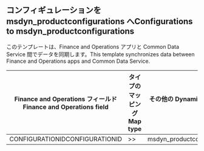 ## <a name="configurations-to-msdyn_productconfigurations"></a><span data-ttu-id="25286-101">コンフィギュレーションを msdyn_productconfigurations へ</span><span class="sxs-lookup"><span data-stu-id="25286-101">Configurations to msdyn_productconfigurations</span></span>

<span data-ttu-id="25286-102">このテンプレートは、Finance and Operations アプリと Common Data Service 間でデータを同期します。</span><span class="sxs-lookup"><span data-stu-id="25286-102">This template synchronizes data between Finance and Operations apps and Common Data Service.</span></span>

<span data-ttu-id="25286-103">Finance and Operations フィールド</span><span class="sxs-lookup"><span data-stu-id="25286-103">Finance and Operations field</span></span> | <span data-ttu-id="25286-104">タイプのマッピング</span><span class="sxs-lookup"><span data-stu-id="25286-104">Map type</span></span> | <span data-ttu-id="25286-105">その他の Dynamics 365 フィールド</span><span class="sxs-lookup"><span data-stu-id="25286-105">Other Dynamics 365 field</span></span> | <span data-ttu-id="25286-106">既定値</span><span class="sxs-lookup"><span data-stu-id="25286-106">Default value</span></span>
---|---|---|---
<span data-ttu-id="25286-107">CONFIGURATIONID</span><span class="sxs-lookup"><span data-stu-id="25286-107">CONFIGURATIONID</span></span> | >> | <span data-ttu-id="25286-108">msdyn_productconfiguration</span><span class="sxs-lookup"><span data-stu-id="25286-108">msdyn_productconfiguration</span></span> | 

